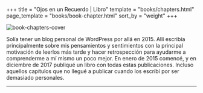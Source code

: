 +++
title = "Ojos en un Recuerdo | Libro"
template = "books/chapters.html"
page_template = "books/book-chapter.html"
sort_by = "weight"
+++

![book-chapters-cover](/images/books/oeur/oeur-cover.jpg)

Solía tener un blog personal de WordPress por allá en 2015. Allí escribía principalmente sobre mis pensamientos y
sentimientos con la principal motivación de leerlos más tarde y hacer retrospección para ayudarme a comprenderme a mí
mismo un poco mejor. En enero de 2015 comencé, y en diciembre de 2017 publiqué un libro con todas estas publicaciones.
Incluso aquellos capítulos que no llegué a publicar cuando los escribí por ser demasiado personales.

---
